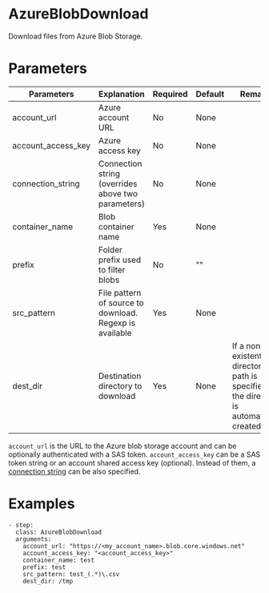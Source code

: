 # AzureBlobDownload

Download files from Azure Blob Storage.

# Parameters

| Parameters         | Explanation                                             | Required | Default | Remarks |
| ------------------ | ------------------------------------------------------- | -------- | ------- | ------- |
| account_url        | Azure account URL                                       | No       | None    |         |
| account_access_key | Azure access key                                        | No       | None    |         |
| connection_string  | Connection string (overrides above two parameters)      | No       | None    |         |
| container_name     | Blob container name                                     | Yes      | None    |         |
| prefix             | Folder prefix used to filter blobs                      | No       | ""      |         |
| src_pattern        | File pattern of source to download. Regexp is available | Yes      | None    |         |
| dest_dir           | Destination directory to download                       | Yes      | None    |If a non-existent directory path is specified, the directory is automatically created.|

`account_url` is the URL to the Azure blob storage account and can be optionally authenticated with a SAS token. `account_access_key` can be a SAS token string or an account shared access key (optional). Instead of them, a [connection string](https://docs.microsoft.com/en-us/azure/storage/common/storage-configure-connection-string) can be also specified.

# Examples

```
- step:
  class: AzureBlobDownload
  arguments:
    account_url: "https://<my_account_name>.blob.core.windows.net"
    account_access_key: "<account_access_key>"
    container_name: test
    prefix: test
    src_pattern: test_(.*)\.csv
    dest_dir: /tmp
```
